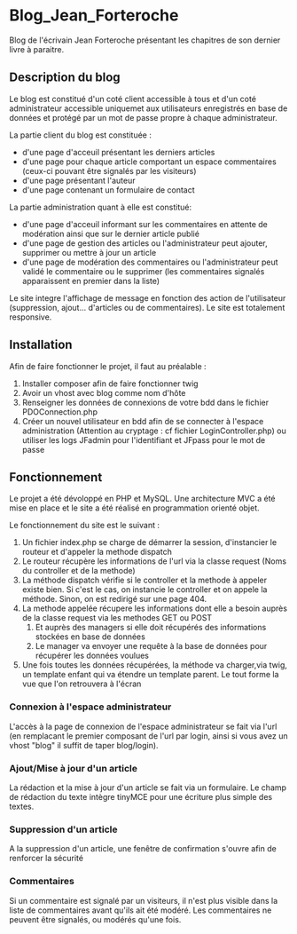 # Blog_Jean_Forteroche
Blog de l'écrivain Jean Forteroche présentant les chapitres de son dernier livre à paraitre.

## Description du blog
Le blog est constitué d'un coté client accessible à tous et d'un coté administrateur accessible uniquemet aux utilisateurs enregistrés en base de données et protégé par un mot de passe propre à chaque administrateur.

La partie client du blog est constituée :
- d'une page d'acceuil présentant les derniers articles
- d'une page pour chaque article comportant un espace commentaires (ceux-ci pouvant être signalés par les visiteurs)
- d'une page présentant l'auteur
- d'une page contenant un formulaire de contact

La partie administration quant à elle est constitué: 
- d'une page d'acceuil informant sur les commentaires en attente de modération ainsi que sur le dernier article publié
- d'une page de gestion des articles ou l'administrateur peut ajouter, supprimer ou mettre à jour un article
- d'une page de modération des commentaires ou l'administrateur peut validé le commentaire ou le supprimer (les commentaires signalés apparaissent en premier dans la liste)

Le site integre l'affichage de message en fonction des action de l'utilisateur (suppression, ajout... d'articles ou de commentaires).
Le site est totalement responsive.

## Installation

Afin de faire fonctionner le projet, il faut au préalable :
1) Installer composer afin de faire fonctionner twig
2) Avoir un vhost avec blog comme nom d'hôte
3) Renseigner les données de connexions de votre bdd dans le fichier PDOConnection.php
4) Créer un nouvel utilisateur en bdd afin de se connecter à l'espace administration (Attention au cryptage : cf fichier LoginController.php) ou utiliser les logs JFadmin pour l'identifiant et JFpass pour le mot de passe

## Fonctionnement 
Le projet a été dévoloppé en PHP et MySQL. Une architecture MVC a été mise en place et le site a été réalisé en programmation orienté objet.

Le fonctionnement du site est le suivant : 
1) Un fichier index.php se charge de démarrer la session, d'instancier le routeur et d'appeler la methode dispatch
2) Le routeur récupère les informations de l'url via la classe request (Noms du controller et de la methode)
3) La méthode dispatch vérifie si le controller et la methode à appeler existe bien. Si c'est le cas, on instancie le controller et on appele la méthode. Sinon, on est redirigé sur une page 404.
4) La methode appelée récupere les informations dont elle a besoin auprès de la classe request via les methodes GET ou POST
   <ol>
    <li>Et auprès des managers si elle doit récupérés des informations stockées en base de données</li>
    <li>Le manager va envoyer une requête à la base de données pour récupérer les données voulues</li></ol>
5) Une fois toutes les données récupérées, la méthode va charger,via twig, un template enfant qui va étendre un template parent. Le tout forme la vue que l'on retrouvera à l'écran

### Connexion à l'espace administrateur
L'accès à la page de connexion de l'espace administrateur se fait via l'url (en remplacant le premier composant de l'url par login, ainsi si vous avez un vhost "blog" il suffit de taper blog/login). 

### Ajout/Mise à jour d'un article
La rédaction et la mise à jour d'un article se fait via un formulaire. Le champ de rédaction du texte intègre tinyMCE pour une écriture plus simple des textes.

### Suppression d'un article
A la suppression d'un article, une fenêtre de confirmation s'ouvre afin de renforcer la sécurité 

### Commentaires
Si un commentaire est signalé par un visiteurs, il n'est plus visible dans la liste de commentaires avant qu'ils ait été modéré. Les commentaires ne peuvent être signalés, ou modérés qu'une fois.
